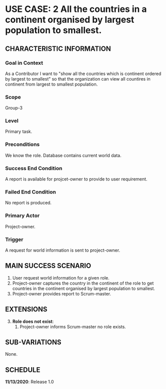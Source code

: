 # USE CASE: 2 All the countries in a continent organised by largest population to smallest.

## CHARACTERISTIC INFORMATION

### Goal in Context

As a Contributor I want to "show all the countries which is continent ordered by largest to smallest" so that the organization can view all countires in continent from largest to smallest population.

### Scope

Group-3

### Level

Primary task.

### Preconditions

We know the role.  Database contains current world data.

### Success End Condition

A report is available for projcet-owner to provide to user requirement.

### Failed End Condition

No report is produced.

### Primary Actor

Project-owner.

### Trigger

A request for world information is sent to project-owner.

## MAIN SUCCESS SCENARIO

1. User request world information for a given role.
2. Project-owner captures the country in the continent of the role to get countries in the continent organised by largest population to smallest.
3. Project-owner provides report to Scrum-master.

## EXTENSIONS

3. **Role does not exist**:
    1. Project-owner informs Scrum-master no role exists.

## SUB-VARIATIONS

None.

## SCHEDULE

**11/13/2020**: Release 1.0